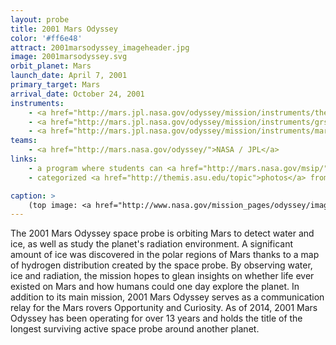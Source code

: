 ```yaml
---
layout: probe
title: 2001 Mars Odyssey
color: '#ff6e48'
attract: 2001marsodyssey_imageheader.jpg
image: 2001marsodyssey.svg
orbit_planet: Mars
launch_date: April 7, 2001
primary_target: Mars
arrival_date: October 24, 2001
instruments:
    - <a href="http://mars.jpl.nasa.gov/odyssey/mission/instruments/themis/">camera</a>
    - <a href="http://mars.jpl.nasa.gov/odyssey/mission/instruments/grs/">gamma ray spectrometer</a>
    - <a href="http://mars.jpl.nasa.gov/odyssey/mission/instruments/marie/">radiation spectrometer</a>
teams:
    - <a href="http://mars.nasa.gov/odyssey/">NASA / JPL</a>
links:
    - a program where students can <a href="http://mars.nasa.gov/msip/">take photos of Mars</a> using 2001 Mars Odyssey's camera
    - categorized <a href="http://themis.asu.edu/topic">photos</a> from 2001 Mars Odyssey

caption: >
    (top image: <a href="http://www.nasa.gov/mission_pages/odyssey/images/pia13654b.html">Martian sand dunes captured by 2001 Mars Odyssey</a>, NASA/JPL-Caltech/ASU)
---
```

The 2001 Mars Odyssey space probe is orbiting Mars to detect water and ice, as well as study the planet's radiation environment. A significant amount of ice was discovered in the polar regions of Mars thanks to a map of hydrogen distribution created by the space probe. By observing water, ice and radiation, the mission hopes to glean insights on whether life ever existed on Mars and how humans could one day explore the planet. In addition to its main mission, 2001 Mars Odyssey serves as a communication relay for the Mars rovers Opportunity and Curiosity. As of 2014, 2001 Mars Odyssey has been operating for over 13 years and holds the title of the longest surviving active space probe around another planet.


